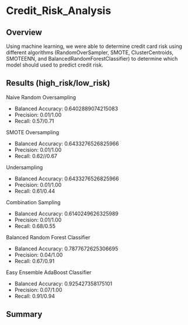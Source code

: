 # Credit_Risk_Analysis
## Overview
Using machine learning, we were able to determine credit card risk using different algorithms (RandomOverSampler, SMOTE, ClusterCentroids, SMOTEENN, and BalancedRandomForestClassifier) to determine which model should used to predict credit risk.
## Results (high_risk/low_risk)
Naive Random Oversampling
- Balanced Accuracy: 0.6402889074215083
- Precision: 0.01/1.00
- Recall: 0.57/0.71

SMOTE Oversampling
- Balanced Accuracy: 0.6433276526825966
- Precision: 0.01/1.00
- Recall: 0.62//0.67

Undersampling
- Balanced Accuracy: 0.6433276526825966
- Precision: 0.01/1.00
- Recall: 0.61/0.44

Combination Sampling
- Balanced Accuracy: 0.6140249626325989
- Precision: 0.01/1.00
- Recall: 0.68/0.55

Balanced Random Forest Classifier
- Balanced Accuracy: 0.7877672625306695
- Precision: 0.04/1.00
- Recall: 0.67/0.91

Easy Ensemble AdaBoost Classifier
- Balanced Accuracy: 0.925427358175101
- Precision: 0.07/1.00
- Recall: 0.91/0.94

## Summary
